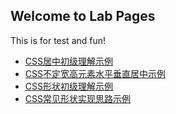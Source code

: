 ## Welcome to Lab Pages
This is for test and fun! 
- [CSS居中初级理解示例](https://xxholic.github.io/lab/lab-css/css-center.html)
- [CSS不定宽高元素水平垂直居中示例](https://xxholic.github.io/lab/lab-css/css-center-auto.html)
- [CSS形状初级理解示例](https://xxholic.github.io/lab/lab-css/css-shape.html)
- [CSS常见形状实现思路示例](https://xxholic.github.io/lab/lab-css/css-shape-other.html)